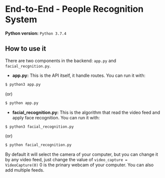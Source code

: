 # End-to-End - People Recognition System

**Python version:** `Python 3.7.4`

## How to use it

There are two components in the backend: `app.py` and `facial_recgnition.py`.

* **app.py:** This is the API itself, it handle routes. You can run it with:
```bash
$ python3 app.py 
```
(or)
```bash
$ python app.py
```

* **facial_recognition.py:** This is the algorithm that read the video feed and apply face recognition. You can run it with:
```bash
$ python3 facial_recognition.py
```
(or)
```bash
$ python facial_recognition.py
```
By default it will select the camera of your computer, but you can change it by any video feed, just change the value of `video_capture = VideoCapture(0)` 0 is the prinary webcam of your computer. You can also add multiple feeds.